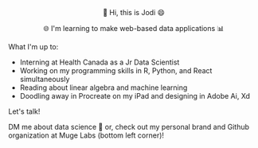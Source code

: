 <div align="center">
👋 Hi, this is Jodi 😄

🌐 I'm learning to make web-based data applications 📊
</div>

<!--
**jodiqiao/jodiqiao** is a ✨ _special_ ✨ repository because its `README.md` (this file) appears on your GitHub profile.

Here are some ideas to get you started:

- 🔭 I’m currently working on ...
- 🌱 I’m currently learning ...
- 👯 I’m looking to collaborate on ...
- 🤔 I’m looking for help with ...
- 💬 Ask me about ...
- 📫 How to reach me: ...
- 😄 Pronouns: ...
- ⚡ Fun fact: ...
-->

What I'm up to:
- Interning at Health Canada as a Jr Data Scientist
- Working on my programming skills in R, Python, and React simultaneously
- Reading about linear algebra and machine learning
- Doodling away in Procreate on my iPad and designing in Adobe Ai, Xd

Let's talk!

DM me about data science 🐙 or, check out my personal brand and Github organization at Muge Labs (bottom left corner)!
